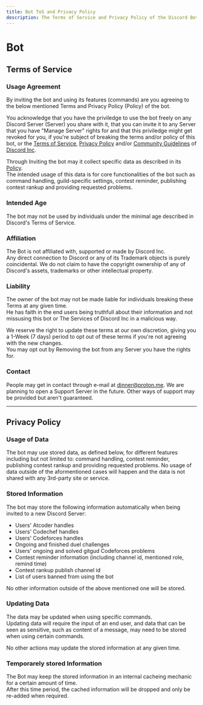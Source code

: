 ```yaml
---
title: Bot ToS and Privacy Policy
description: The Terms of Service and Privacy Policy of the Discord Bot.
---
```


[Terms of Service]: https://discord.com/terms
[Privacy Policy]: https://discord.com/privacy
[Community Guidelines]: https://discord.com/guidelines
[discord]: https://discord.com
[language]: https://discord.com/developers/docs/dispatch/field-values#predefined-field-values-accepted-locales

# Bot

## Terms of Service

### Usage Agreement
By inviting the bot and using its features (commands) are you agreeing to the below mentioned Terms and Privacy Policy (Policy) of the bot.

You acknowledge that you have the priviledge to use the bot freely on any Discord Server (Server) you share with it, that you can invite it to any Server that you have "Manage Server" rights for and that this priviledge might get revoked for you, if you're subject of breaking the terms and/or policy of this bot, or the [Terms of Service], [Privacy Policy] and/or [Community Guidelines] of [Discord Inc][discord].

Through Inviting the bot may it collect specific data as described in its [Policy](#privacy-policy).  
The intended usage of this data is for core functionalities of the bot such as command handling, guild-specific settings, contest reminder, publishing contest rankup and providing requested problems.

### Intended Age
The bot may not be used by individuals under the minimal age described in Discord's Terms of Service.

### Affiliation
The Bot is not affiliated with, supported or made by Discord Inc.  
Any direct connection to Discord or any of its Trademark objects is purely coincidental. We do not claim to have the copyright ownership of any of Discord's assets, trademarks or other intellectual property.

### Liability
The owner of the bot may not be made liable for individuals breaking these Terms at any given time.  
He has faith in the end users being truthfull about their information and not missusing this bot or The Services of Discord Inc in a malicious way.

We reserve the right to update these terms at our own discretion, giving you a 1-Week (7 days) period to opt out of these terms if you're not agreeing with the new changes.  
You may opt out by Removing the bot from any Server you have the rights for.

### Contact
People may get in contact through e-mail at djnner@proton.me. We are planning to open a Support Server in the future.
Other ways of support may be provided but aren't guaranteed.

----
## Privacy Policy

### Usage of Data
The bot may use stored data, as defined below, for different features including but not limited to: command handling, contest reminder, publishing contest rankup and providing requested problems.
No usage of data outside of the aformentioned cases will happen and the data is not shared with any 3rd-party site or service.

### Stored Information
The bot may store the following information automatically when being invited to a new Discord Server:

- Users' Atcoder handles
- Users' Codechef handles
- Users' Codeforces handles
- Ongoing and finished duel challenges
- Users' ongoing and solved gitgud Codeforces problems
- Contest reminder information (including channel id, mentioned role, remind time)
- Contest rankup publish channel id
- List of users banned from using the bot

No other information outside of the above mentioned one will be stored.

### Updating Data
The data may be updated when using specific commands.  
Updating data will require the input of an end user, and data that can be seen as sensitive, such as content of a message, may need to be stored when using certain commands.

No other actions may update the stored information at any given time.

### Temporarely stored Information
The Bot may keep the stored information in an internal cacheing mechanic for a certain amount of time.  
After this time period, the cached information will be dropped and only be re-added when required.
